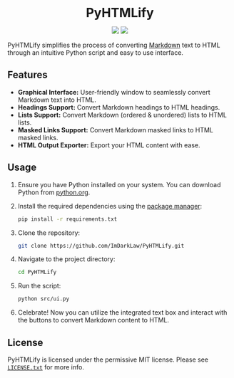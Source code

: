 <h1 align="center" style="margin: 0 auto 0 auto;">PyHTMLify</h1>

<p align="center">
  <img src="https://img.shields.io/github/last-commit/ImDarkLaw/PyHTMLify">
  <img src="https://img.shields.io/github/stars/ImDarkLaw/PyHTMLify">
</p>

PyHTMLify simplifies the process of converting [Markdown](https://www.markdownguide.org/getting-started/) text to HTML through an intuitive Python script and easy to use interface.

## Features

- **Graphical Interface:** User-friendly window to seamlessly convert Markdown text into HTML.
- **Headings Support:** Convert Markdown headings to HTML headings.
- **Lists Support:** Convert Markdown (ordered & unordered) lists to HTML lists.
- **Masked Links Support:** Convert Markdown masked links to HTML masked links.
- **HTML Output Exporter:** Export your HTML content with ease.
<!-- - **Emoji Support:** Converts emoji characters to HTML entities.-->

## Usage

1. Ensure you have Python installed on your system. You can download Python from [python.org](https://www.python.org/).

2. Install the required dependencies using the [package manager](https://packaging.python.org/en/latest/tutorials/installing-packages/):
    ```bash
    pip install -r requirements.txt
    ```

3. Clone the repository:
    ```bash
    git clone https://github.com/ImDarkLaw/PyHTMLify.git
    ```

4. Navigate to the project directory:
    ```bash
    cd PyHTMLify
    ```

5. Run the script:
    ```bash
    python src/ui.py
    ```

6. Celebrate! Now you can utilize the integrated text box and interact with the buttons to convert Markdown content to HTML.

## License

PyHTMLify is licensed under the permissive MIT license. Please see [`LICENSE.txt`](https://github.com/ImDarkLaw/PyHTMLify/blob/main/LICENSE) for more info.